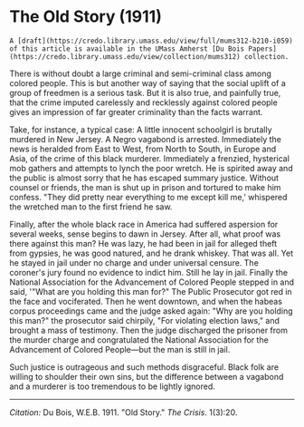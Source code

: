 <!--
title:   The Old Story
author:  Du Bois, W.E.B.
journal: The Crisis
year:    1911
volume:  1
issue:   3
pages:   20
-->
# The Old Story (1911)

```{margin}
A [draft](https://credo.library.umass.edu/view/full/mums312-b210-i059) of this article is available in the UMass Amherst [Du Bois Papers](https://credo.library.umass.edu/view/collection/mums312) collection.

```

There is without doubt a large criminal and semi-criminal class among colored people. This is but another way of saying that the social uplift of a group of freedmen is a serious task. But it is also true, and painfully true, that the crime imputed carelessly and recklessly against colored people gives an impression of far greater criminality than the facts warrant.

Take, for instance, a typical case: A little innocent schoolgirl is brutally murdered in New Jersey. A Negro vagabond is arrested. Immediately the news is heralded from East to West, from North to South, in Europe and Asia, of the crime of this black murderer. Immediately a frenzied, hysterical mob gathers and attempts to lynch the poor wretch. He is spirited away and the public is almost sorry that he has escaped summary justice. Without counsel or friends, the man is shut up in prison and tortured to make him confess. "They did pretty near everything to me except kill me,' whispered the wretched man to the first friend he saw.

Finally, after the whole black race in America had suffered aspersion for several weeks, sense begins to dawn in Jersey. After all, what proof was there against this man? He was lazy, he had been in jail for alleged theft from gypsies, he was good natured, and he drank whiskey. That was all. Yet he stayed in jail under no charge and under universal censure. The coroner's jury found no evidence to indict him. Still he lay in jail. Finally the National Association for the Advancement of Colored People stepped in and said, '"What are you holding this man for?" The Public Prosecutor got red in the face and vociferated. Then he went downtown, and when the habeas corpus proceedings came and the judge asked again: "Why are you holding this man?" the prosecutor said chirpily, "For violating election laws," and brought a mass of testimony. Then the judge discharged the prisoner from the murder charge and congratulated the National Association for the Advancement of Colored People—but the man is still in jail.

Such justice is outrageous and such methods disgraceful. Black folk are willing to shoulder their own sins, but the difference between a vagabond and a murderer is too tremendous to be lightly ignored.


________________
*Citation:* Du Bois, W.E.B. 1911. "Old Story." *The Crisis*. 1(3):20.
